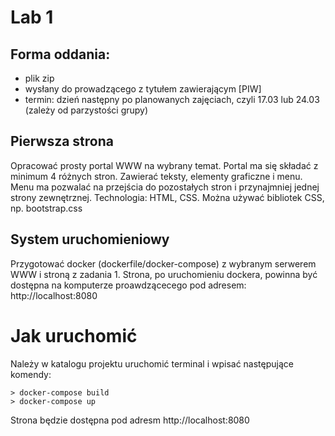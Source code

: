 # Lab 1

## Forma oddania: 
- plik zip
- wysłany do prowadzącego z tytułem zawierającym [PIW]
- termin: dzień następny po planowanych zajęciach, czyli 17.03 lub 24.03 (zależy od parzystości grupy)

## Pierwsza strona
Opracować prosty portal WWW na wybrany temat. Portal ma się składać z minimum 4 różnych stron. Zawierać teksty, elementy graficzne i menu.
Menu ma pozwalać na przejścia do pozostałych stron i przynajmniej jednej strony zewnętrznej.
Technologia: HTML, CSS. Można używać bibliotek CSS, np. bootstrap.css

## System uruchomieniowy
Przygotować docker (dockerfile/docker-compose) z wybranym serwerem WWW i stroną z zadania 1.
Strona, po uruchomieniu dockera, powinna  być dostępna na komputerze proawdzącecego pod adresem: http://localhost:8080

# Jak uruchomić
Należy w katalogu projektu uruchomić terminal i wpisać następujące komendy:

    > docker-compose build  
    > docker-compose up  
Strona będzie dostępna pod adresm http://localhost:8080